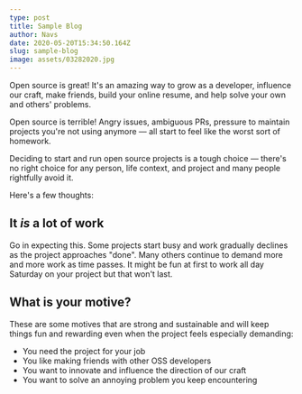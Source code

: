 ```yaml
---
type: post
title: Sample Blog
author: Navs
date: 2020-05-20T15:34:50.164Z
slug: sample-blog
image: assets/03282020.jpg
---
```


Open source is great! It's an amazing way to grow as a developer, influence our craft, make friends, build your online resume, and help solve your own and others' problems.

Open source is terrible! Angry issues, ambiguous PRs, pressure to maintain projects you're not using anymore — all start to feel like the worst sort of homework.

Deciding to start and run open source projects is a tough choice — there's no right choice for any person, life context, and project and many people rightfully avoid it.

Here's a few thoughts:

## It _is_ a lot of work

Go in expecting this. Some projects start busy and work gradually declines as the project approaches "done". Many others continue to demand more and more work as time passes. It might be fun at first to work all day Saturday on your project but that won't last.

## What is your motive?

These are some motives that are strong and sustainable and will
keep things fun and rewarding even when the project feels especially demanding:

- You need the project for your job
- You like making friends with other OSS developers
- You want to innovate and influence the direction of our craft
- You want to solve an annoying problem you keep encountering

